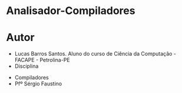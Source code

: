 # Analisador-Compiladores

# Autor 
* Lucas Barros Santos. Aluno do curso de Ciência da Computação - FACAPE - Petrolina-PE
* Disciplina 
 - Compiladores
 - Pfº Sérgio Faustino 
